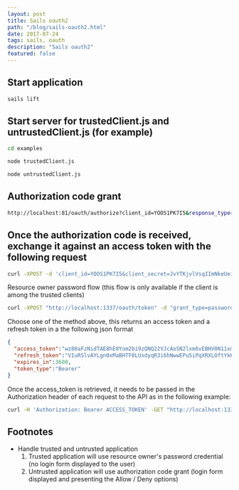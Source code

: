 ```yaml
---
layout: post
title: Sails oauth2
path: "/blog/sails-oauth2.html"
date: 2017-07-24
tags: sails, oauth
description: "Sails oauth2"
featured: false
---
```


## Start application

```bash
sails lift
```

## Start server for trustedClient.js and untrustedClient.js (for example)

```bash
cd examples
```

```bash
node trustedClient.js
```

```bash
node untrustedClient.js
```

## Authorization code grant

```bash
http://localhost:81/oauth/authorize?client_id=YOOS1PK7I5&response_type=code&redirect_uri=http://localhost:1338&scope=http://localhost:81
```
## Once the authorization code is received, exchange it against an access token with the following request

```bash
curl -XPOST -d 'client_id=YOOS1PK7I5&client_secret=JvYTKjvlVsqIImNkeUeiZJbNsXWZ6s&grant_type=authorization_code&redirect_uri=http://localhost:1338&code=CODE' http://localhost:81/oauth/token
```

Resource owner password flow (this flow is only available if the client is among the trusted clients)

```bash
curl -XPOST "http://localhost:1337/oauth/token" -d "grant_type=password&client_id=CLIENT_ID&client_secret=CLIENT_SECRET&username=USERNAME&password=PASSWORD"
```

Choose one of the method above, this returns an access token and a refresh token in a the following json format

```json
{
  "access_token":"wz80aFzNidTAE8hE0Yom2bi9zQNQ22VJcAoSN2lxm6vEBHV0N11xmDiW94Q3LZCsACv41H2CPhKeUO95vydzNbSytlyc6BGMRhbYQ5cqRK4klNxect3p6wim1O8COV1rplbcRO99QCBuRDPLo9aS92ThtSjqZK3mCceFabiy566EctdVT8xSBpwzCyqWw9tONedgIrEsL8SMdPNL8hVvDNJ7W77DE2nOZnFhrFYciS7RccPkc7vVuYcJ4Q49xEM",
  "refresh_token":"VIuRSlvAYLgn0xMaBHTF0LUxdyqR3i6hNwwEPu5iPqXRXLOftYkKQRuRfMhPqSAaY3Ym1gVKYQqtKrUQLg5xOB0MzBucEMd21Gzy0b5karTuuUrQTPzF96uCztOh37tQxplX9OQSlcO96N7N3RgN06nJxMLFQRZIalZkTtpRBSJc7Vs79tDkOv8dm95WSdYefnfoOuJSeUtc3D5d2XiEWXkjUHS8O5vm9rRhoGrpNAUHfijdLIYR6QzY3urAV5AI",
  "expires_in":3600,
  "token_type":"Bearer"
}
```

Once the access_token is retrieved, it needs to be passed in the Authorization header of each request to the API as in the following example:

```bash
curl -H 'Authorization: Bearer ACCESS_TOKEN' -GET "http://localhost:1337/api/info
```


## Footnotes

- Handle trusted and untrusted application
  1. Trusted application will use resource owner's password credential (no login form displayed to the user)
  2. Untrusted application will use authorization code grant (login form displayed and presenting the Allow / Deny options)
